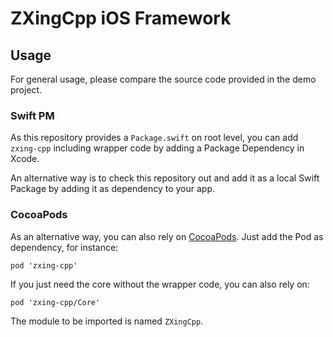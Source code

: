 # ZXingCpp iOS Framework

## Usage

For general usage, please compare the source code provided in the demo project.

### Swift PM

As this repository provides a `Package.swift` on root level, you can add `zxing-cpp` including wrapper code by adding a Package Dependency in Xcode.

An alternative way is to check this repository out and add it as a local Swift Package by adding it as dependency to your app.

### CocoaPods

As an alternative way, you can also rely on [CocoaPods](https://cocoapods.org/pods/zxing-cpp). Just add the Pod as dependency, for instance:

```
pod 'zxing-cpp'
```

If you just need the core without the wrapper code, you can also rely on:

```
pod 'zxing-cpp/Core'
```

The module to be imported is named `ZXingCpp`.
